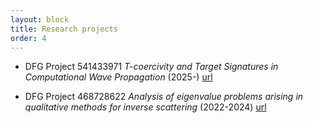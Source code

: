 ```yaml
---
layout: block
title: Research projects
order: 4
---
```


* DFG Project 541433971 _T-coercivity and Target Signatures in Computational Wave Propagation_ (2025-) [url](https://gepris.dfg.de/gepris/projekt/541433971)

* DFG Project 468728622 _Analysis of eigenvalue problems arising in qualitative methods for inverse scattering_ (2022-2024) [url](https://gepris.dfg.de/gepris/projekt/468728622)
